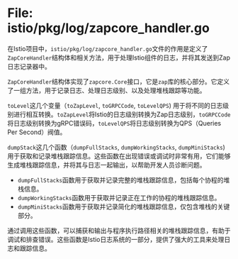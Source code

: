 # File: istio/pkg/log/zapcore_handler.go

在Istio项目中，`istio/pkg/log/zapcore_handler.go`文件的作用是定义了`ZapCoreHandler`结构体和相关方法，用于处理Istio组件的日志，并将其发送到Zap日志记录器中。

`ZapCoreHandler`结构体实现了`zapcore.Core`接口，它是`zap`库的核心部分。它定义了一组方法，用于记录日志、处理日志级别、以及处理堆栈跟踪等功能。

`toLevel`这几个变量（`toZapLevel`, `toGRPCCode`, `toLevelQPS`) 用于将不同的日志级别进行相互转换。`toZapLevel`将Istio的日志级别转换为Zap日志级别，`toGRPCCode`将日志级别转换为gRPC错误码，`toLevelQPS`将日志级别转换为QPS（Queries Per Second）阀值。

`dumpStack`这几个函数（`dumpFullStacks`, `dumpWorkingStacks`, `dumpMiniStacks`) 用于获取和记录堆栈跟踪信息。这些函数在出现错误或调试时非常有用，它们能够生成堆栈跟踪信息，并将其与日志一起输出，以帮助开发人员诊断问题。

- `dumpFullStacks`函数用于获取并记录完整的堆栈跟踪信息，包括每个协程的堆栈信息。
- `dumpWorkingStacks`函数用于获取并记录正在工作的协程的堆栈跟踪信息。
- `dumpMiniStacks`函数用于获取并记录简化的堆栈跟踪信息，仅包含堆栈的关键部分。

通过调用这些函数，可以捕获和输出与程序执行路径相关的堆栈跟踪信息，有助于调试和排查错误。这些函数是Istio日志系统的一部分，提供了强大的工具来处理日志和跟踪信息。

